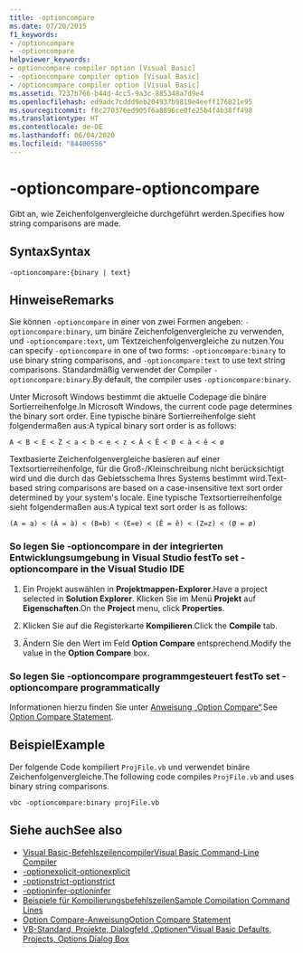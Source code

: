 ```yaml
---
title: -optioncompare
ms.date: 07/20/2015
f1_keywords:
- /optioncompare
- -optioncompare
helpviewer_keywords:
- optioncompare compiler option [Visual Basic]
- -optioncompare compiler option [Visual Basic]
- /optioncompare compiler option [Visual Basic]
ms.assetid: 7237b766-b44d-4cc5-9a3c-885348a7d9e4
ms.openlocfilehash: ed9adc7cddd9eb204937b9819e4eeff176821e95
ms.sourcegitcommit: f8c270376ed905f6a8896ce0fe25b4f4b38ff498
ms.translationtype: HT
ms.contentlocale: de-DE
ms.lasthandoff: 06/04/2020
ms.locfileid: "84400556"
---
```

# <a name="-optioncompare"></a><span data-ttu-id="bcca2-102">-optioncompare</span><span class="sxs-lookup"><span data-stu-id="bcca2-102">-optioncompare</span></span>

<span data-ttu-id="bcca2-103">Gibt an, wie Zeichenfolgenvergleiche durchgeführt werden.</span><span class="sxs-lookup"><span data-stu-id="bcca2-103">Specifies how string comparisons are made.</span></span>

## <a name="syntax"></a><span data-ttu-id="bcca2-104">Syntax</span><span class="sxs-lookup"><span data-stu-id="bcca2-104">Syntax</span></span>

```console
-optioncompare:{binary | text}
```

## <a name="remarks"></a><span data-ttu-id="bcca2-105">Hinweise</span><span class="sxs-lookup"><span data-stu-id="bcca2-105">Remarks</span></span>

<span data-ttu-id="bcca2-106">Sie können `-optioncompare` in einer von zwei Formen angeben: `-optioncompare:binary`, um binäre Zeichenfolgenvergleiche zu verwenden, und `-optioncompare:text`, um Textzeichenfolgenvergleiche zu nutzen.</span><span class="sxs-lookup"><span data-stu-id="bcca2-106">You can specify `-optioncompare` in one of two forms: `-optioncompare:binary` to use binary string comparisons, and `-optioncompare:text` to use text string comparisons.</span></span> <span data-ttu-id="bcca2-107">Standardmäßig verwendet der Compiler `-optioncompare:binary`.</span><span class="sxs-lookup"><span data-stu-id="bcca2-107">By default, the compiler uses `-optioncompare:binary`.</span></span>

<span data-ttu-id="bcca2-108">Unter Microsoft Windows bestimmt die aktuelle Codepage die binäre Sortierreihenfolge.</span><span class="sxs-lookup"><span data-stu-id="bcca2-108">In Microsoft Windows, the current code page determines the binary sort order.</span></span> <span data-ttu-id="bcca2-109">Eine typische binäre Sortierreihenfolge sieht folgendermaßen aus:</span><span class="sxs-lookup"><span data-stu-id="bcca2-109">A typical binary sort order is as follows:</span></span>

`A < B < E < Z < a < b < e < z < À < Ê < Ø < à < ê < ø`

<span data-ttu-id="bcca2-110">Textbasierte Zeichenfolgenvergleiche basieren auf einer Textsortierreihenfolge, für die Groß-/Kleinschreibung nicht berücksichtigt wird und die durch das Gebietsschema Ihres Systems bestimmt wird.</span><span class="sxs-lookup"><span data-stu-id="bcca2-110">Text-based string comparisons are based on a case-insensitive text sort order determined by your system's locale.</span></span> <span data-ttu-id="bcca2-111">Eine typische Textsortierreihenfolge sieht folgendermaßen aus:</span><span class="sxs-lookup"><span data-stu-id="bcca2-111">A typical text sort order is as follows:</span></span>

`(A = a) < (À = à) < (B=b) < (E=e) < (Ê = ê) < (Z=z) < (Ø = ø)`

### <a name="to-set--optioncompare-in-the-visual-studio-ide"></a><span data-ttu-id="bcca2-112">So legen Sie -optioncompare in der integrierten Entwicklungsumgebung in Visual Studio fest</span><span class="sxs-lookup"><span data-stu-id="bcca2-112">To set -optioncompare in the Visual Studio IDE</span></span>

1. <span data-ttu-id="bcca2-113">Ein Projekt auswählen in **Projektmappen-Explorer**.</span><span class="sxs-lookup"><span data-stu-id="bcca2-113">Have a project selected in **Solution Explorer**.</span></span> <span data-ttu-id="bcca2-114">Klicken Sie im Menü **Projekt** auf **Eigenschaften**.</span><span class="sxs-lookup"><span data-stu-id="bcca2-114">On the **Project** menu, click **Properties**.</span></span>

2. <span data-ttu-id="bcca2-115">Klicken Sie auf die Registerkarte **Kompilieren**.</span><span class="sxs-lookup"><span data-stu-id="bcca2-115">Click the **Compile** tab.</span></span>

3. <span data-ttu-id="bcca2-116">Ändern Sie den Wert im Feld **Option Compare** entsprechend.</span><span class="sxs-lookup"><span data-stu-id="bcca2-116">Modify the value in the **Option Compare** box.</span></span>

### <a name="to-set--optioncompare-programmatically"></a><span data-ttu-id="bcca2-117">So legen Sie -optioncompare programmgesteuert fest</span><span class="sxs-lookup"><span data-stu-id="bcca2-117">To set -optioncompare programmatically</span></span>

<span data-ttu-id="bcca2-118">Informationen hierzu finden Sie unter [Anweisung „Option Compare“](../../language-reference/statements/option-compare-statement.md).</span><span class="sxs-lookup"><span data-stu-id="bcca2-118">See [Option Compare Statement](../../language-reference/statements/option-compare-statement.md).</span></span>

## <a name="example"></a><span data-ttu-id="bcca2-119">Beispiel</span><span class="sxs-lookup"><span data-stu-id="bcca2-119">Example</span></span>

<span data-ttu-id="bcca2-120">Der folgende Code kompiliert `ProjFile.vb` und verwendet binäre Zeichenfolgenvergleiche.</span><span class="sxs-lookup"><span data-stu-id="bcca2-120">The following code compiles `ProjFile.vb` and uses binary string comparisons.</span></span>

```console
vbc -optioncompare:binary projFile.vb
```

## <a name="see-also"></a><span data-ttu-id="bcca2-121">Siehe auch</span><span class="sxs-lookup"><span data-stu-id="bcca2-121">See also</span></span>

- [<span data-ttu-id="bcca2-122">Visual Basic-Befehlszeilencompiler</span><span class="sxs-lookup"><span data-stu-id="bcca2-122">Visual Basic Command-Line Compiler</span></span>](index.md)
- [<span data-ttu-id="bcca2-123">-optionexplicit</span><span class="sxs-lookup"><span data-stu-id="bcca2-123">-optionexplicit</span></span>](optionexplicit.md)
- [<span data-ttu-id="bcca2-124">-optionstrict</span><span class="sxs-lookup"><span data-stu-id="bcca2-124">-optionstrict</span></span>](optionstrict.md)
- [<span data-ttu-id="bcca2-125">-optioninfer</span><span class="sxs-lookup"><span data-stu-id="bcca2-125">-optioninfer</span></span>](optioninfer.md)
- [<span data-ttu-id="bcca2-126">Beispiele für Kompilierungsbefehlszeilen</span><span class="sxs-lookup"><span data-stu-id="bcca2-126">Sample Compilation Command Lines</span></span>](sample-compilation-command-lines.md)
- [<span data-ttu-id="bcca2-127">Option Compare-Anweisung</span><span class="sxs-lookup"><span data-stu-id="bcca2-127">Option Compare Statement</span></span>](../../language-reference/statements/option-compare-statement.md)
- [<span data-ttu-id="bcca2-128">VB-Standard, Projekte, Dialogfeld „Optionen“</span><span class="sxs-lookup"><span data-stu-id="bcca2-128">Visual Basic Defaults, Projects, Options Dialog Box</span></span>](/visualstudio/ide/reference/visual-basic-defaults-projects-options-dialog-box)
